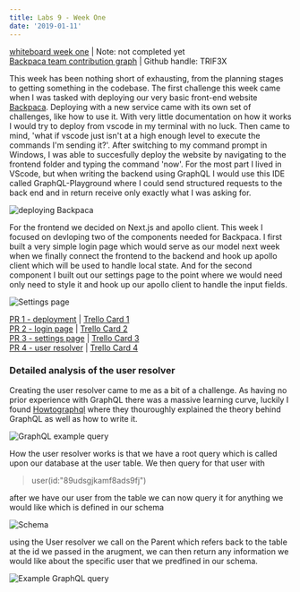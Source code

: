 ```yaml
---
title: Labs 9 - Week One
date: '2019-01-11'
---
```


[whiteboard week one](www.blank.com) | Note: not completed yet <br>
[Backpaca team contribution graph](https://github.com/Lambda-School-Labs/labs9-map-scratcher) | Github handle: TRIF3X

This week has been nothing short of exhausting, from the planning stages to getting something in the codebase. The first challenge this week came when I was tasked with deploying our very basic front-end website [Backpaca](https://backpaca.now.sh/). Deploying with a new service came with its own set of challenges, like how to use it. With very little documentation on how it works I would try to deploy from vscode in my terminal with no luck. Then came to mind, 'what if vscode just isn't at a high enough level to execute the commands I'm sending it?'. After switching to my command prompt in Windows, I was able to succesfully deploy the website by navigating to the frontend folder and typing the command 'now'. For the most part I lived in VScode, but when writing the backend using GraphQL I would use this IDE called GraphQL-Playground where I could send structured requests to the back end and in return receive only exactly what I was asking for. 

![deploying Backpaca](/deploy.PNG)

For the frontend we decided on Next.js and apollo client. This week I focused on devloping two of the components needed for Backpaca. I first built a very simple login page which would serve as our model next week when we finally connect the frontend to the backend and hook up apollo client which will be used to handle local state. And for the second component I built out our settings page to the point where we would need only need to style it and hook up our apollo client to handle the input fields.

![Settings page](/settingsPage.PNG)

[PR 1 - deployment](https://github.com/Lambda-School-Labs/labs9-map-scratcher/pull/4) | [Trello Card 1](https://trello.com/c/CEFwFKVa/12-deployed-to-the-web) <br>
[PR 2 - login page](https://github.com/Lambda-School-Labs/labs9-map-scratcher/pull/14) | [Trello Card 2](https://trello.com/c/yoGgPKY1/18-login-component) <br>
[PR 3 - settings page](https://github.com/Lambda-School-Labs/labs9-map-scratcher/pull/16) | [Trello Card 3](https://trello.com/c/eV6EyffB/30-settings-component) <br>
[PR 4 - user resolver](https://github.com/Lambda-School-Labs/labs9-map-scratcher/pull/21) | [Trello Card 4](https://trello.com/c/zDfsTLTg/44-user-needs-to-return-ch) <br>

### Detailed analysis of the user resolver

Creating the user resolver came to me as a bit of a challenge. As having no prior experience with GraphQL there was a massive learning curve, luckily I found [Howtographql](https://www.howtographql.com/) where they thouroughly explained the theory behind GraphQL as well as how to write it.

![GraphQL example query](/gqlexample.PNG)

How the user resolver works is that we have a root query which is called upon our database at the user table. We then query for that user with 
>user(id:"89udsgjkamf8ads9fj")

after we have our user from the table we can now query it for anything we would like which is defined in our schema

![Schema](/userschema.PNG)

using the User resolver we call on the Parent which refers back to the table at the id we passed in the arugment, we can then return any information we would like about the specific user that we predfined in our schema.

![Example GraphQL query](/gqlquery.PNG)


